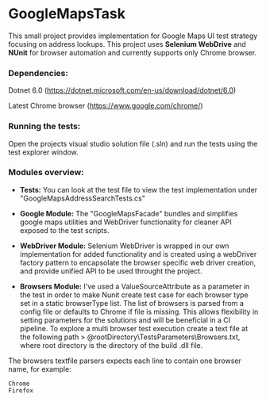 # GoogleMapsTask

This small project provides implementation for Google Maps UI test strategy focusing on address lookups.
This project uses **Selenium WebDrive** and **NUnit** for browser automation and currently supports only Chrome browser.

### Dependencies:
Dotnet 6.0 (https://dotnet.microsoft.com/en-us/download/dotnet/6.0)

Latest Chrome browser (https://www.google.com/chrome/)

### Running the tests:
Open the projects visual studio solution file (.sln) and run the tests using the test explorer window.

### Modules overview:
* **Tests:** You can look at the test file to view the test implementation under "GoogleMapsAddressSearchTests.cs"

* **Google Module:** The "GoogleMapsFacade" bundles and simplifies google maps utilities and WebDriver functionality for cleaner API exposed to the test scripts.

* **WebDriver Module:** Selenium WebDriver is wrapped in our own implementation for added functionality and is created using a webDriver factory pattern to encapsolate the browser specific web driver creation, and provide unified API to be used throught the project.

* **Browsers Module:** I've used a ValueSourceAttribute as a parameter in the test in order to make Nunit create test case for each browser type set in a static browserType list. The list of browsers is parsed from a config file or defaults to Chrome if file is missing. This allows flexibility in setting parameters for the solutions and will be beneficial in a CI pipeline.
To explore a multi browser test execution create a text file at the following path > @rootDirectory\TestsParameters\Browsers.txt, where root directory is the directory of the build .dll file.

The browsers textfile parsers expects each line to contain one browser name, for example:
```
Chrome
Firefox
```
